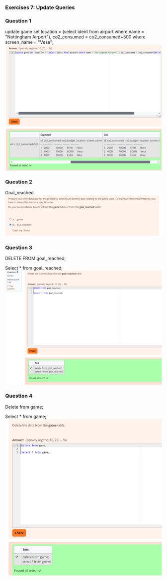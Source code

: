 ### Exercises 7: Update Queries

### Question 1
update game set location = (select ident from airport where name = "Nottingham Airport"), co2_consumed = co2_consumed+500 where screen_name = "Vesa";
![screenshot](Screenshots/Uqueries_1.png)

### Question 2
Goal_reached
![screenshot](Screenshots/Uqueries_2.png)

### Question 3
DELETE FROM goal_reached;

Select * from goal_reached;
![screenshot](Screenshots/Uqueries_3.png)

### Question 4
Delete from game;

Select * from game;
![screenshot](Screenshots/Uqueries_4.png)